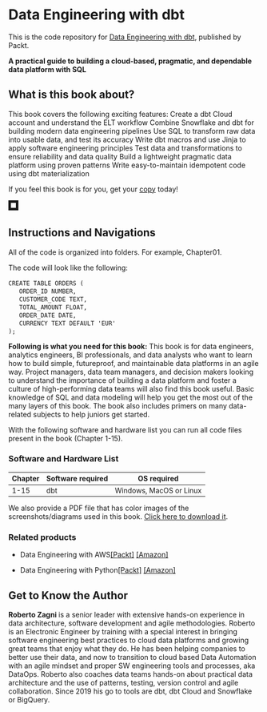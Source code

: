 # Data Engineering with dbt 

<a href="https://www.amazon.com/Data-Engineering-dbt-cloud-based-dependable/dp/1803246286/ref=tmm_pap_swatch_0?_encoding=UTF8&qid=1688627636&sr=8-1&utm_source=github&utm_medium=repository&utm_campaign=9781801810135"><img src="https://m.media-amazon.com/images/I/718dPVsOmOL._SL1500_.jpg" alt="" height="256px" align="right"></a>

This is the code repository for [Data Engineering with dbt](https://www.amazon.com/Data-Engineering-dbt-cloud-based-dependable/dp/1803246286/ref=tmm_pap_swatch_0?_encoding=UTF8&qid=1688627636&sr=8-1&utm_source=github&utm_medium=repository&utm_campaign=9781801810135), published by Packt.

**A practical guide to building a cloud-based, pragmatic, and dependable data platform with SQL**

## What is this book about?

This book covers the following exciting features:
Create a dbt Cloud account and understand the ELT workflow
Combine Snowflake and dbt for building modern data engineering pipelines
Use SQL to transform raw data into usable data, and test its accuracy
Write dbt macros and use Jinja to apply software engineering principles
Test data and transformations to ensure reliability and data quality
Build a lightweight pragmatic data platform using proven patterns
Write easy-to-maintain idempotent code using dbt materialization

If you feel this book is for you, get your [copy](https://www.amazon.com/dp/1803246286) today!

<a href="https://www.packtpub.com/?utm_source=github&utm_medium=banner&utm_campaign=GitHubBanner"><img src="https://raw.githubusercontent.com/PacktPublishing/GitHub/master/GitHub.png" 
alt="https://www.packtpub.com/" border="5" /></a>

## Instructions and Navigations
All of the code is organized into folders. For example, Chapter01.

The code will look like the following:
```
CREATE TABLE ORDERS ( 
   ORDER_ID NUMBER, 
   CUSTOMER_CODE TEXT, 
   TOTAL_AMOUNT FLOAT, 
   ORDER_DATE DATE, 
   CURRENCY TEXT DEFAULT 'EUR' 
); 
```

**Following is what you need for this book:**
This book is for data engineers, analytics engineers, BI professionals, and data analysts who want to learn how to build simple, futureproof, and maintainable data platforms in an agile way. Project managers, data team managers, and decision makers looking to understand the importance of building a data platform and foster a culture of high-performing data teams will also find this book useful. Basic knowledge of SQL and data modeling will help you get the most out of the many layers of this book. The book also includes primers on many data-related subjects to help juniors get started.

With the following software and hardware list you can run all code files present in the book (Chapter 1-15).
### Software and Hardware List
| Chapter | Software required | OS required |
| -------- | ------------------------------------ | ----------------------------------- |
| 1-15 | dbt | Windows, MacOS or Linux  |


We also provide a PDF file that has color images of the screenshots/diagrams used in this book. [Click here to download it]().

### Related products
*  Data Engineering with AWS[[Packt]](https://www.packtpub.com/product/data-engineering-with-aws/9781800560413?utm_source=github&utm_medium=repository&utm_campaign=9781800560413) [[Amazon]](https://www.amazon.com/dp/1804614424)

*  Data Engineering with Python[[Packt]](https://www.packtpub.com/product/data-engineering-with-python/9781839214189?utm_source=github&utm_medium=repository&utm_campaign=9781839214189) [[Amazon]](https://www.amazon.com/dp/183921418X)


## Get to Know the Author
**Roberto Zagni**
is a senior leader with extensive hands-on experience in data architecture, software development and agile methodologies. Roberto is an Electronic Engineer by training with a special interest in bringing software engineering best practices to cloud data platforms and growing great teams that enjoy what they do. He has been helping companies to better use their data, and now to transition to cloud based Data Automation with an agile mindset and proper SW engineering tools and processes, aka DataOps. Roberto also coaches data teams hands-on about practical data architecture and the use of patterns, testing, version control and agile collaboration. Since 2019 his go to tools are dbt, dbt Cloud and Snowflake or BigQuery.








